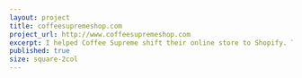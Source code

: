 ```yaml
---
layout: project
title: coffeesupremeshop.com
project_url: http://www.coffeesupremeshop.com
excerpt: I helped Coffee Supreme shift their online store to Shopify. Their new website has a tool to help you discover the best coffee for you.
published: true
size: square-2col
---
```


<script type="application/json" class="data">
{
	"noun": "Web Designer",
	"images": [{
		"src": "/assets/img/coffeesupremeshop.com/landscape-3col.jpg",
		"size": "landscape-3col"
	},{
		"src": "/assets/img/coffeesupremeshop.com/landscape-4col.jpg",
		"size": "landscape-4col"
	},{
		"src": "/assets/img/coffeesupremeshop.com/portrait-2col.jpg",
		"size": "portrait-2col"
	},{
		"src": "/assets/img/coffeesupremeshop.com/portrait-3col.jpg",
		"size": "portrait-3col"
	},{
		"src": "/assets/img/coffeesupremeshop.com/square-1col.jpg",
		"size": "square-1col"
	},{
		"src": "/assets/img/coffeesupremeshop.com/square-2col.jpg",
		"size": "square-2col"
	},{
		"src": "/assets/img/coffeesupremeshop.com/square-3col.jpg",
		"size": "square-3col"
	}]
}
</script>